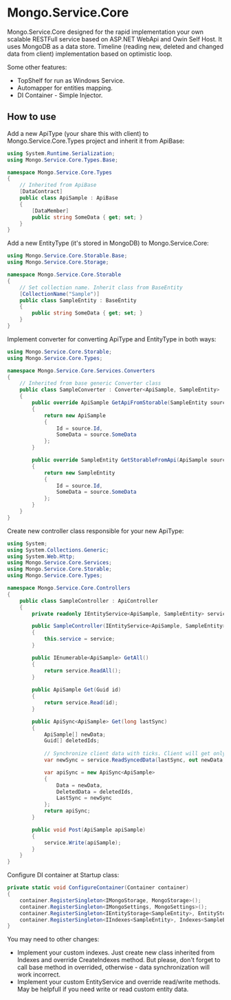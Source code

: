 # Mongo.Service.Core
Mongo.Service.Core designed for the rapid implementation your own scalable RESTFull service based on ASP.NET WebApi and Owin Self Host.
It uses MongoDB as a data store. Timeline (reading new, deleted and changed data from client) implementation based on optimistic loop.

Some other features:
* TopShelf for run as Windows Service.
* Automapper for entities mapping.
* DI Container - Simple Injector.

## How to use

Add a new ApiType (your share this with client) to Mongo.Service.Core.Types project and inherit it from ApiBase:
```c#
using System.Runtime.Serialization;
using Mongo.Service.Core.Types.Base;

namespace Mongo.Service.Core.Types
{
    // Inherited from ApiBase
    [DataContract]
    public class ApiSample : ApiBase
    {
        [DataMember]
        public string SomeData { get; set; }
    }
}
```

Add a new EntityType (it's stored in MongoDB) to Mongo.Service.Core:
```c#
using Mongo.Service.Core.Storable.Base;
using Mongo.Service.Core.Storage;

namespace Mongo.Service.Core.Storable
{
    // Set collection name. Inherit class from BaseEntity
    [CollectionName("Sample")]
    public class SampleEntity : BaseEntity
    {
        public string SomeData { get; set; }
    }
}
```

Implement converter for converting ApiType and EntityType in both ways:
```c#
using Mongo.Service.Core.Storable;
using Mongo.Service.Core.Types;

namespace Mongo.Service.Core.Services.Converters
{
    // Inherited from base generic Converter class
    public class SampleConverter : Converter<ApiSample, SampleEntity>
    {
        public override ApiSample GetApiFromStorable(SampleEntity source)
        {
            return new ApiSample
            {
                Id = source.Id,
                SomeData = source.SomeData
            };
        }

        public override SampleEntity GetStorableFromApi(ApiSample source)
        {
            return new SampleEntity
            {
                Id = source.Id,
                SomeData = source.SomeData
            };
        }
    }
}
```

Create new controller class responsible for your new ApiType:
```c#
using System;
using System.Collections.Generic;
using System.Web.Http;
using Mongo.Service.Core.Services;
using Mongo.Service.Core.Storable;
using Mongo.Service.Core.Types;

namespace Mongo.Service.Core.Controllers
{
    public class SampleController : ApiController
    {
        private readonly IEntityService<ApiSample, SampleEntity> service;

        public SampleController(IEntityService<ApiSample, SampleEntity> service)
        {
            this.service = service;
        }

        public IEnumerable<ApiSample> GetAll()
        {
            return service.ReadAll();
        }
        
        public ApiSample Get(Guid id)
        {
            return service.Read(id);
        }

        public ApiSync<ApiSample> Get(long lastSync)
        {
            ApiSample[] newData;
            Guid[] deletedIds;
            
            // Synchronize client data with ticks. Client will get only new data
            var newSync = service.ReadSyncedData(lastSync, out newData, out deletedIds);

            var apiSync = new ApiSync<ApiSample>
            {
                Data = newData,
                DeletedData = deletedIds,
                LastSync = newSync
            };
            return apiSync;
        }

        public void Post(ApiSample apiSample)
        {
            service.Write(apiSample);
        }
    }
}
```

Configure DI container at Startup class:
```c#
private static void ConfigureContainer(Container container)
{
    container.RegisterSingleton<IMongoStorage, MongoStorage>();
    container.RegisterSingleton<IMongoSettings, MongoSettings>();
    container.RegisterSingleton<IEntityStorage<SampleEntity>, EntityStorage<SampleEntity>>();
    container.RegisterSingleton<IIndexes<SampleEntity>, Indexes<SampleEntity>>();
}
```

You may need to other changes:
* Implement your custom indexes. Just create new class inherited from Indexes and override CreateIndexes method. But please, don't forget to call base method in overrided, otherwise - data synchronization will work incorrect.
* Implement your custom EntityService and override read/write methods. May be helpfull if you need write or read custom entity data.
